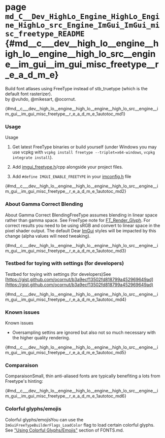 # page `md_C__Dev_HighLo_Engine_HighLo_Engine_HighLo_src_Engine_ImGui_ImGui_misc_freetype_README` {#md__c___dev__high_lo__engine__high_lo__engine__high_lo_src__engine__im_gui__im_gui_misc_freetype__r_e_a_d_m_e}

Build font atlases using FreeType instead of stb_truetype (which is the default font rasterizer). <br/>
by @vuhdo, @mikesart, @ocornut.

{#md__c___dev__high_lo__engine__high_lo__engine__high_lo_src__engine__im_gui__im_gui_misc_freetype__r_e_a_d_m_e_1autotoc_md1}

### Usage
Usage

1. Get latest FreeType binaries or build yourself (under Windows you may use vcpkg with `vcpkg install freetype --triplet=x64-windows`, `vcpkg integrate install`).

1. Add [imgui_freetype.h](#imgui__freetype_8h)/cpp alongside your project files.

1. Add `#define IMGUI_ENABLE_FREETYPE` in your [imconfig.h](https://github.com/ocornut/imgui/blob/master/imconfig.h) file

{#md__c___dev__high_lo__engine__high_lo__engine__high_lo_src__engine__im_gui__im_gui_misc_freetype__r_e_a_d_m_e_1autotoc_md2}

### About Gamma Correct Blending
About Gamma Correct BlendingFreeType assumes blending in linear space rather than gamma space. See FreeType note for [FT_Render_Glyph](https://www.freetype.org/freetype2/docs/reference/ft2-base_interface.html#FT_Render_Glyph). For correct results you need to be using sRGB and convert to linear space in the pixel shader output. The default Dear [ImGui](docs-api/api-ImGui.md#namespace_im_gui) styles will be impacted by this change (alpha values will need tweaking).

{#md__c___dev__high_lo__engine__high_lo__engine__high_lo_src__engine__im_gui__im_gui_misc_freetype__r_e_a_d_m_e_1autotoc_md3}

### Testbed for toying with settings (for developers)
Testbed for toying with settings (for developers)See [https://gist.github.com/ocornut/b3a9ecf13502fd818799a452969649ad](https://gist.github.com/ocornut/b3a9ecf13502fd818799a452969649ad)

{#md__c___dev__high_lo__engine__high_lo__engine__high_lo_src__engine__im_gui__im_gui_misc_freetype__r_e_a_d_m_e_1autotoc_md4}

### Known issues
Known issues

* Oversampling settins are ignored but also not so much necessary with the higher quality rendering.

{#md__c___dev__high_lo__engine__high_lo__engine__high_lo_src__engine__im_gui__im_gui_misc_freetype__r_e_a_d_m_e_1autotoc_md5}

### Comparaison
ComparaisonSmall, thin anti-aliased fonts are typically benefiting a lots from Freetype's hinting: 

{#md__c___dev__high_lo__engine__high_lo__engine__high_lo_src__engine__im_gui__im_gui_misc_freetype__r_e_a_d_m_e_1autotoc_md6}

### Colorful glyphs/emojis
Colorful glyphs/emojisYou can use the `ImGuiFreeTypeBuilderFlags_LoadColor` flag to load certain colorful glyphs. See ["Using Colorful Glyphs/Emojis"](https://github.com/ocornut/imgui/edit/master/docs/FONTS.md#using-colorful-glyphsemojis) section of FONTS.md.

